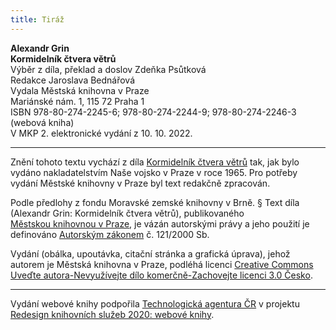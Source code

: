 ```yaml
---
title: Tiráž
---
```


**Alexandr Grin    
Kormidelník čtvera větrů**  
Výběr z díla, překlad a doslov Zdeňka Psůtková  
Redakce Jaroslava Bednářová  
Vydala Městská knihovna v Praze  
Mariánské nám. 1, 115 72 Praha 1  
ISBN 978-80-274-2245-6; 978-80-274-2244-9; 978-80-274-2246-3 (webová kniha)  
V MKP 2. elektronické vydání z 10. 10. 2022.

***

Znění tohoto textu vychází z díla [Kormidelník čtvera větrů](https://search.mlp.cz/cz/titul/kormidelnik-ctvera-vetru/128587/#/) tak, jak bylo vydáno nakladatelstvím Naše vojsko v Praze v roce 1965. Pro potřeby vydání Městské knihovny v Praze byl text redakčně zpracován.

Podle předlohy z fondu Moravské zemské knihovny v Brně.
§
Text díla (Alexandr Grin: Kormidelník čtvera větrů), publikovaného [Městskou knihovnou v Praze](https://www.mlp.cz/cz/), je vázán autorskými právy a jeho použití je definováno [Autorským zákonem](https://www.mkcr.cz/predpisy-zakonu-709.html) č. 121/2000 Sb.

Vydání (obálka, upoutávka, citační stránka a grafická úprava), jehož autorem je Městská knihovna v Praze, podléhá licenci [Creative Commons Uveďte autora-Nevyužívejte dílo komerčně-Zachovejte licenci 3.0 Česko](https://creativecommons.org/licenses/by-nc-sa/3.0/cz/).


***

Vydání webové knihy podpořila [Technologická agentura ČR](https://www.tacr.cz/) v projektu [Redesign knihovních služeb 2020: webové knihy](https://starfos.tacr.cz/cs/project/TL04000391).